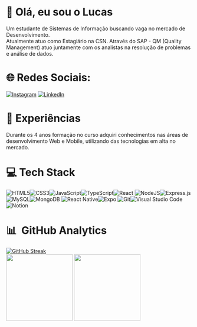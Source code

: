 # 👋 Olá, eu sou  o Lucas

Um estudante de Sistemas de Informação buscando vaga no mercado de Desenvolvimento. </br>
Atualmente atuo como Estagiário na CSN. Através do SAP - QM (Quality Management) atuo juntamente com os analistas na resolução de problemas e análise de dados.

# 🌐 Redes Sociais:
[![Instagram](https://img.shields.io/badge/Instagram-%23E4405F.svg?logo=Instagram&logoColor=white)](https://www.instagram.com/lucs_ssc) [![LinkedIn](https://img.shields.io/badge/LinkedIn-%230077B5.svg?logo=linkedin&logoColor=white)](https://www.linkedin.com/in/lucas-SSC/)

# 🚀 Experiências

Durante os 4 anos formação no curso adquiri conhecimentos nas áreas de desenvolvimento Web e Mobile, utilizando das tecnologias em alta no mercado. </br>


# 💻 Tech Stack

![HTML5](https://img.shields.io/badge/html5-%23E34F26.svg?style=for-the-badge&logo=html5&logoColor=white)![CSS3](https://img.shields.io/badge/css3-%231572B6.svg?style=for-the-badge&logo=css3&logoColor=white)![JavaScript](https://img.shields.io/badge/javascript-%23323330.svg?style=for-the-badge&logo=javascript&logoColor=%23F7DF1E)![TypeScript](https://img.shields.io/badge/typescript-%23007ACC.svg?style=for-the-badge&logo=typescript&logoColor=white)![React](https://img.shields.io/badge/react-%2320232a.svg?style=for-the-badge&logo=react&logoColor=%2361DAFB)
![NodeJS](https://img.shields.io/badge/node.js-6DA55F?style=for-the-badge&logo=node.js&logoColor=white)![Express.js](https://img.shields.io/badge/express.js-%23404d59.svg?style=for-the-badge&logo=express&logoColor=%2361DAFB)![MySQL](https://img.shields.io/badge/mysql-%2300f.svg?style=for-the-badge&logo=mysql&logoColor=white)![MongoDB](https://img.shields.io/badge/MongoDB-%234ea94b.svg?style=for-the-badge&logo=mongodb&logoColor=white)
![React Native](https://img.shields.io/badge/react_native-%2320232a.svg?style=for-the-badge&logo=react&logoColor=%2361DAFB)![Expo](https://img.shields.io/badge/expo-1C1E24?style=for-the-badge&logo=expo&logoColor=#D04A37)
![Git](https://img.shields.io/badge/git-%23F05033.svg?style=for-the-badge&logo=git&logoColor=white)![Visual Studio Code](https://img.shields.io/badge/Visual%20Studio%20Code-0078d7.svg?style=for-the-badge&logo=visual-studio-code&logoColor=white)![Notion](https://img.shields.io/badge/Notion-%23000000.svg?style=for-the-badge&logo=notion&logoColor=white)

# 📊 &nbsp;GitHub Analytics


  [![GitHub Streak](https://github-readme-streak-stats.herokuapp.com?user=lucs-SSC&theme=dark&locale=pt_BR&card_width=400)](https://git.io/streak-stats)</br>
  [<img src="https://github-readme-stats.vercel.app/api?username=lucs-SSC&theme=github_dark&locale=pt-br&count_private=true" height=180>](https://github.com/lucs-SSC)
  [<img src="https://github-readme-stats.vercel.app/api/top-langs/?username=lucs-SSC&layout=compact&theme=github_dark&locale=pt-br" height=180>](https://github.com/lucs-SSC)

